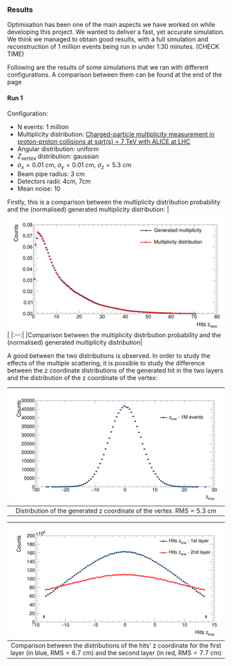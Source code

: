 ### Results

Optimisation has been one of the main aspects we have worked on while developing this project. We wanted to deliver a fast, yet accurate simulation. We think we managed to obtain good results, with a full simulation and reconstruction of 1 million events being run in under 1:30 minutes. (CHECK TIME)

Following are the results of some simulations that we ran with different configurations. A comparison between them can be found at the end of the page

#### Run 1
Configuration: 
- N events: 1 million
- Multiplicity distribution: [Charged-particle multiplicity measurement in proton-proton collisions at sqrt(s) = 7 TeV with ALICE at LHC](https://www.hepdata.net/record/54832)
- Angular distribution: uniform
- $Z_{vertex}$ distribution: gaussian
- $\sigma_{x}=0.01$ cm, $\sigma_{y}=0.01$ cm, $\sigma_{z}=5.3$ cm
- Beam pipe radius: $3$ cm
- Detectors radii: $4$cm, $7$cm
- Mean noise: 10

Firstly, this is a comparison between the multiplicity distribution probability and the (normalised) generated multiplicity distribution:
|![Multi_comparison](Figures/Run1/fTreeRec_Multi_comparison.png)| 
|:--:| 
|Comparison between the multiplicity distribution probability and the (normalised) generated multiplicity distribution| 

A good between the two distributions is observed.
In order to study the effects of the multiple scattering, it is possible to study the difference between the z coordinate distributions of the generated hit in the two layers and the distribution of the z coordinate of the vertex:

|![Z_generated](Figures/Run1/fTreeGen_Config.z.png)| 
|:--:| 
|Distribution of the generated z coordinate of the vertex. $\mathrm{RMS}=5.3$ cm| 

|![Multi_comparison](Figures/Run1/fTreeGen_GenHits_comparison.png)| 
|:--:| 
|Comparison between the distributions of the hits' z coordinate for the first layer (in blue, $\mathrm{RMS}=6.7$ cm) and the second layer (in red, $\mathrm{RMS}=7.7$ cm)| 

